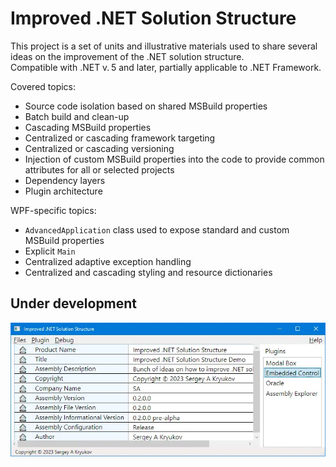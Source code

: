 # Improved .NET Solution Structure

This project is a set of units and illustrative materials used to share several ideas on the improvement of the .NET solution structure.<br/>
Compatible with .NET v.&thinsp;5 and later, partially applicable to .NET Framework.

Covered topics:

* Source code isolation based on shared MSBuild properties
* Batch build and clean-up
* Cascading MSBuild properties
* Centralized or cascading framework targeting
* Centralized or cascading versioning
* Injection of custom MSBuild properties into the code to provide common attributes for all or selected projects
* Dependency layers
* Plugin architecture

WPF-specific topics:

* `AdvancedApplication` class used to expose standard and custom MSBuild properties
* Explicit `Main`
* Centralized adaptive exception handling
* Centralized and cascading styling and resource dictionaries 

## Under development

![Demo application](articles/application.full-size.png.webp)
